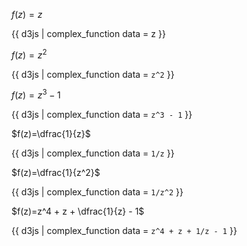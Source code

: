 $f(z)=z$

{{ d3js | complex_function data = z }}

$f(z)=z^2$

{{ d3js | complex_function data = `z^2` }}

$f(z)=z^3 - 1$

{{ d3js | complex_function data = `z^3 - 1` }}

$f(z)=\dfrac{1}{z}$

{{ d3js | complex_function data = `1/z` }}

$f(z)=\dfrac{1}{z^2}$

{{ d3js | complex_function data = `1/z^2` }}

$f(z)=z^4 + z + \dfrac{1}{z} - 1$

{{ d3js | complex_function data = `z^4 + z + 1/z - 1` }}